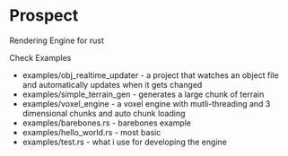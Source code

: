 # Prospect
Rendering Engine for rust

Check Examples
- examples/obj_realtime_updater - a project that watches an object file and automatically updates when it gets changed
- examples/simple_terrain_gen - generates a large chunk  of terrain
- examples/voxel_engine - a voxel engine with mutli-threading and 3 dimensional chunks and auto chunk loading
- examples/barebones.rs - barebones example
- examples/hello_world.rs - most basic
- examples/test.rs - what i use for developing the engine